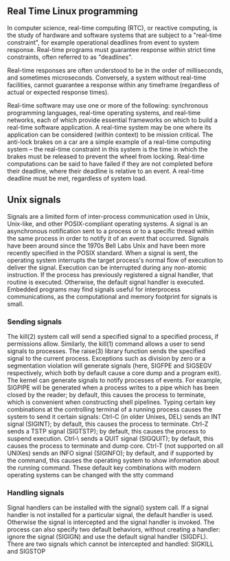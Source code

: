 ## Real Time Linux programming

In computer science, real-time computing (RTC), or reactive computing, is the study of hardware and software systems that are subject to a "real-time constraint", for example operational deadlines from event to system response. Real-time programs must guarantee response within strict time constraints, often referred to as "deadlines".

Real-time responses are often understood to be in the order of milliseconds, and sometimes microseconds. Conversely, a system without real-time facilities, cannot guarantee a response within any timeframe (regardless of actual or expected response times).

Real-time software may use one or more of the following: synchronous programming languages, real-time operating systems, and real-time networks, each of which provide essential frameworks on which to build a real-time software application.
A real-time system may be one where its application can be considered (within context) to be mission critical. The anti-lock brakes on a car are a simple example of a real-time computing system – the real-time constraint in this system is the time in which the brakes must be released to prevent the wheel from locking. Real-time computations can be said to have failed if they are not completed before their deadline, where their deadline is relative to an event. A real-time deadline must be met, regardless of system load.

## Unix signals

Signals are a limited form of inter-process communication used in Unix, Unix-like, and other POSIX-compliant operating systems. A signal is an asynchronous notification sent to a process or to a specific thread within the same process in order to notify it of an event that occurred. Signals have been around since the 1970s Bell Labs Unix and have been more recently specified in the POSIX standard.
When a signal is sent, the operating system interrupts the target process's normal flow of execution to deliver the signal. Execution can be interrupted during any non-atomic instruction. If the process has previously registered a signal handler, that routine is executed. Otherwise, the default signal handler is executed.
Embedded programs may find signals useful for interprocess communications, as the computational and memory footprint for signals is small.

### Sending signals
The kill(2) system call will send a specified signal to a specified process, if permissions allow. Similarly, the kill(1) command allows a user to send signals to processes. The raise(3) library function sends the specified signal to the current process.
Exceptions such as division by zero or a segmentation violation will generate signals (here, SIGFPE and SIGSEGV respectively, which both by default cause a core dump and a program exit).
The kernel can generate signals to notify processes of events. For example, SIGPIPE will be generated when a process writes to a pipe which has been closed by the reader; by default, this causes the process to terminate, which is convenient when constructing shell pipelines.
Typing certain key combinations at the controlling terminal of a running process causes the system to send it certain signals:
Ctrl-C (in older Unixes, DEL) sends an INT signal (SIGINT); by default, this causes the process to terminate.
Ctrl-Z sends a TSTP signal (SIGTSTP); by default, this causes the process to suspend execution.
Ctrl-\ sends a QUIT signal (SIGQUIT); by default, this causes the process to terminate and dump core.
Ctrl-T (not supported on all UNIXes) sends an INFO signal (SIGINFO); by default, and if supported by the command, this causes the operating system to show information about the running command.
These default key combinations with modern operating systems can be changed with the stty command

### Handling signals
Signal handlers can be installed with the signal() system call. If a signal handler is not installed for a particular signal, the default handler is used. Otherwise the signal is intercepted and the signal handler is invoked. The process can also specify two default behaviors, without creating a handler: ignore the signal (SIGIGN) and use the default signal handler (SIGDFL). There are two signals which cannot be intercepted and handled: SIGKILL and SIGSTOP

